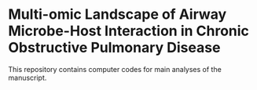 # Multi-omic Landscape of Airway Microbe-Host Interaction in Chronic Obstructive Pulmonary Disease

This repository contains computer codes for main analyses of the manuscript.
